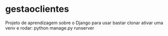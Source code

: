 # gestaoclientes


Projeto de aprendizagem sobre o Django para usar bastar clonar ativar uma venv e rodar: python manage.py  runserver 
